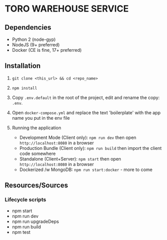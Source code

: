 # TORO WAREHOUSE SERVICE

## Dependencies 

- Python 2 (node-gyp)
- NodeJS (9+ preferred)
- Docker (CE is fine, 17+ preferred)

## Installation

1) `git clone <this_url> && cd <repo_name>`

2) `npm install`

3) Copy `.env.default` in the root of the project, edit and rename the copy: `.env`. 

4) Open `docker-compose.yml` and replace the text 'boilerplate' with the app name you put in the env file

5) Running the application
   - Development Mode (Client only): `npm run dev` then open `http://localhost:8080` in a browser
   - Production Bundle (Client only): `npm run build` then import the client code somewhere
   - Standalone (Client+Server): `npm start` then open `http://localhost:8080` in a browser
   - Dockerized /w MongoDB: `npm run start:docker` - more to come
  
## Resources/Sources

### Lifecycle scripts

- npm start
- npm run dev
- npm run upgradeDeps
- npm run build
- npm test
 